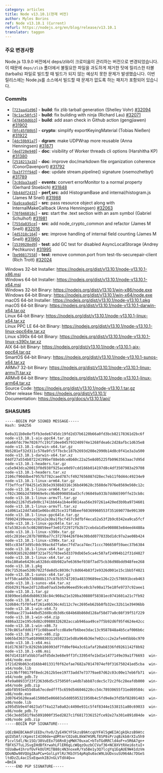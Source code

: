 ```yaml
---
category: articles
title: Node v13.10.1(현재 버전)
author: Myles Borins
ref: Node v13.10.1 (Current)
refurl: https://nodejs.org/en/blog/release/v13.10.1
translator: taggon
---
```


<!--
### Notable Changes

In Node.js 13.9.0 deps/zlib was switched to the chromium maintained implementation. This change
had the unforseen consequence of breaking building from the tarballs we release as we were too
aggressively removing `unneccessary files` from the `deps/zlib` folder. This release includes
a patch that ensures that individuals will once again be able to build Node.js from source.
-->
### 주요 변경사항

Node.js 13.9.0 버전에서 deps/zlib이 크로미움이 관리하는 버전으로 변경되었습니다. 이 때문에 `deps/zlib` 폴더에서 불필요한 파일을 과도하게 제거한 탓에 릴리스한 타볼(tarballs) 파일로 빌드할 때 빌드가 되지 않는 예상치 못한 문제가 발생했습니다. 이번 릴리스에는 Node.js를 소스에서 빌드할 때 문제가 없도록 하는 패치가 포함되어 있습니다.

### Commits

* [[`723aa41d96`](https://github.com/nodejs/node/commit/723aa41d96)] - **build**: fix zlib tarball generation (Shelley Vohr) [#32094](https://github.com/nodejs/node/pull/32094)
* [[`9c1ac50fc5`](https://github.com/nodejs/node/commit/9c1ac50fc5)] - **build**: fix building with ninja (Richard Lau) [#32071](https://github.com/nodejs/node/pull/32071)
* [[`478450d6b3`](https://github.com/nodejs/node/commit/478450d6b3)] - **build**: add asan check in Github action (gengjiawen) [#31902](https://github.com/nodejs/node/pull/31902)
* [[`0fc45f80b5`](https://github.com/nodejs/node/commit/0fc45f80b5)] - **crypto**: simplify exportKeyingMaterial (Tobias Nießen) [#31922](https://github.com/nodejs/node/pull/31922)
* [[`4dc59b91a7`](https://github.com/nodejs/node/commit/4dc59b91a7)] - **dgram**: make UDPWrap more reusable (Anna Henningsen) [#31871](https://github.com/nodejs/node/pull/31871)
* [[`4ed720e940`](https://github.com/nodejs/node/commit/4ed720e940)] - **doc**: visibility of Worker threads cli options (Harshitha KP) [#31380](https://github.com/nodejs/node/pull/31380)
* [[`2518213a1b`](https://github.com/nodejs/node/commit/2518213a1b)] - **doc**: improve doc/markdown file organization coherence (ConorDavenport) [#31792](https://github.com/nodejs/node/pull/31792)
* [[`ba3f7ff94d`](https://github.com/nodejs/node/commit/ba3f7ff94d)] - **doc**: update stream.pipeline() signature (vsemozhetbyt) [#31789](https://github.com/nodejs/node/pull/31789)
* [[`3c8daa3aa0`](https://github.com/nodejs/node/commit/3c8daa3aa0)] - **events**: convert errorMonitor to a normal property (Gerhard Stoebich) [#31848](https://github.com/nodejs/node/pull/31848)
* [[`6b44df2415`](https://github.com/nodejs/node/commit/6b44df2415)] - **perf,src**: add HistogramBase and internal/histogram.js (James M Snell) [#31988](https://github.com/nodejs/node/pull/31988)
* [[`6a9cea9ed2`](https://github.com/nodejs/node/commit/6a9cea9ed2)] - **src**: pass resource object along with InternalMakeCallback (Anna Henningsen) [#32063](https://github.com/nodejs/node/pull/32063)
* [[`70f046010c`](https://github.com/nodejs/node/commit/70f046010c)] - **src**: start the .text section with an asm symbol (Gabriel Schulhof) [#31981](https://github.com/nodejs/node/pull/31981)
* [[`755da035ce`](https://github.com/nodejs/node/commit/755da035ce)] - **src**: add node\_crypto\_common and refactor (James M Snell) [#32016](https://github.com/nodejs/node/pull/32016)
* [[`4d5318c164`](https://github.com/nodejs/node/commit/4d5318c164)] - **src**: improve handling of internal field counting (James M Snell) [#31960](https://github.com/nodejs/node/pull/31960)
* [[`1539928ed9`](https://github.com/nodejs/node/commit/1539928ed9)] - **test**: add GC test for disabled AsyncLocalStorage (Andrey Pechkurov) [#31995](https://github.com/nodejs/node/pull/31995)
* [[`be90817558`](https://github.com/nodejs/node/commit/be90817558)] - **test**: remove common.port from test-tls-securepair-client (Rich Trott) [#32024](https://github.com/nodejs/node/pull/32024)

Windows 32-bit Installer: https://nodejs.org/dist/v13.10.1/node-v13.10.1-x86.msi<br>
Windows 64-bit Installer: https://nodejs.org/dist/v13.10.1/node-v13.10.1-x64.msi<br>
Windows 32-bit Binary: https://nodejs.org/dist/v13.10.1/win-x86/node.exe<br>
Windows 64-bit Binary: https://nodejs.org/dist/v13.10.1/win-x64/node.exe<br>
macOS 64-bit Installer: https://nodejs.org/dist/v13.10.1/node-v13.10.1.pkg<br>
macOS 64-bit Binary: https://nodejs.org/dist/v13.10.1/node-v13.10.1-darwin-x64.tar.gz<br>
Linux 64-bit Binary: https://nodejs.org/dist/v13.10.1/node-v13.10.1-linux-x64.tar.xz<br>
Linux PPC LE 64-bit Binary: https://nodejs.org/dist/v13.10.1/node-v13.10.1-linux-ppc64le.tar.xz<br>
Linux s390x 64-bit Binary: https://nodejs.org/dist/v13.10.1/node-v13.10.1-linux-s390x.tar.xz<br>
AIX 64-bit Binary: https://nodejs.org/dist/v13.10.1/node-v13.10.1-aix-ppc64.tar.gz<br>
SmartOS 64-bit Binary: https://nodejs.org/dist/v13.10.1/node-v13.10.1-sunos-x64.tar.xz<br>
ARMv7 32-bit Binary: https://nodejs.org/dist/v13.10.1/node-v13.10.1-linux-armv7l.tar.xz<br>
ARMv8 64-bit Binary: https://nodejs.org/dist/v13.10.1/node-v13.10.1-linux-arm64.tar.xz<br>
Source Code: https://nodejs.org/dist/v13.10.1/node-v13.10.1.tar.gz<br>
Other release files: https://nodejs.org/dist/v13.10.1/<br>
Documentation: https://nodejs.org/docs/v13.10.1/api/

### SHASUMS

```
-----BEGIN PGP SIGNED MESSAGE-----
Hash: SHA256

6e0a311b0e8ef5fb3ede6745dc19fd2d37b6120b66a0fd3bcb82178361d2bc6f  node-v13.10.1-aix-ppc64.tar.gz
a6a66fdc79e70267fc191f10ee045793240974e1268fdea6c2d28afbc1d635e8  node-v13.10.1-darwin-x64.tar.gz
9b5281ef32d311c570a9fc5f7bcbc187b2693d208e2990b14d8c0f41e3a3a500  node-v13.10.1-darwin-x64.tar.xz
04df27a554b07224199bef88eb8ce8b60c22a25e8d05225fb0963563aac7d95d  node-v13.10.1-headers.tar.gz
ca5e943dca20013f0d938f925ace0d97cdd166b014197d8c4df3507983a29708  node-v13.10.1-headers.tar.xz
2106cf90ddbe47957b7782caed787cf4927656087d28ec7eb11f0d44c49234e9  node-v13.10.1-linux-arm64.tar.gz
f73effcef784251e53b5e3938b8316c36bd49628c3588de7976e8569e560c12c  node-v13.10.1-linux-arm64.tar.xz
cf02c306b2d789969e9cc9bd0990858ad3cfc96049a933b7dd66599ffe23cb8c  node-v13.10.1-linux-armv7l.tar.gz
deb8e21267d5a9d0c1741bb64a1b4e49814aa56e397261a420ed3b9ba9734601  node-v13.10.1-linux-armv7l.tar.xz
a1d061a12dd7ab81e06bcd025ce31f58beef60369960553f351690778e991309  node-v13.10.1-linux-ppc64le.tar.gz
f89024199eeece281e2e30a1fbcf457c9dfbf4eca52a53f2b9c0342ea9ca5fcf  node-v13.10.1-linux-ppc64le.tar.xz
67a5382cdc5c0820859eef3e01f22972fb2b72cebda1d5e908083e84eed4488a  node-v13.10.1-linux-s390x.tar.gz
eb5c2816ec287b7809ba77c372784426f84e30bdd077833bd1dc97a2ae08b424  node-v13.10.1-linux-s390x.tar.xz
985cc834f3d95c0dc99ac6d7fa6ec7fd7aca74ec71ccc706650f59aec37b6384  node-v13.10.1-linux-x64.tar.gz
69d69165282d88f321e751f03ee5d3370db65e5ca4c587af24994b12f31d4827  node-v13.10.1-linux-x64.tar.xz
49a180a6e6420ca6328dc48b982afe6369ef038f7ad75cb36d98bdd948fee268  node-v13.10.1.pkg
d9c71526ae520b7022fde8d5c8030c7c8d664b83f2e9326d001e15c1bb5f4821  node-v13.10.1-sunos-x64.tar.gz
bff50ca4d5b73d888b137c87b35747203a48339689ee126c22c578691bceb463  node-v13.10.1-sunos-x64.tar.xz
d5b829176ae2d712dba07aa53e0a96eed59ce8cb7e98a175e18fe9737c92aee1  node-v13.10.1.tar.gz
83899ee1db6db806338c84c908a21e320ba30880f58381ec0741601a21c7fb92  node-v13.10.1.tar.xz
52d684cf5f0fe4f261a9b536c4d112c7ec2695eb62bb8fb32ec32b11e39496bb  node-v13.10.1-win-x64.7z
f9d0aac273a44dbd52dd8cdb3d6c684b68b860d128af58d77a0c08f39f51f229  node-v13.10.1-win-x64.zip
4886a322e195c6d82c09888326282accab946aa49ce7f5b92d6f95f4624e42cc  node-v13.10.1-win-x86.7z
570c865afdd61ff1c08bae4fccd8a9efb6bee3dac13c9587848a4b5caf006b6c  node-v13.10.1-win-x86.zip
b065bd36375a01098830311658231e5d8a964b36e7e02ccc2e2afe445bbbc970  node-v13.10.1-x64.msi
01d1763873c8292bb106993df7fd0ef04a3c61afaf20ab8336fd9261142f8b92  node-v13.10.1-x86.msi
067d14318fa5bb3fadfd5de3e68e9ff3fc33954fe1bd1e1477149e39a1f76693  win-x64/node.exe
1f21d29b063cd16bb401331f0f62efae7682a70147074ef0f316750241ed5cba  win-x64/node.lib
112c9bff98179f8edc2612b5ee19773add7e73779ae87d62c03c00e17eb6fb71  win-x64/node_pdb.7z
4fe9a08933f23f2363d6d5c575050fca4db7abb87cdec5c72c2f6c28eafdb000  win-x64/node_pdb.zip
a6bf8593e455d8a67ecdedfff5c659d546046220cc54c78930655f31ed69584c  win-x86/node.exe
2d07645620eaa61500d5e06603a5dd0595321950b4c5fd9e8e3fd5bf82891483  win-x86/node.lib
a395d5b9e4f4623a5f74a127a0a02c4490e931c5f4f8344e1538151a80c69033  win-x86/node_pdb.7z
c56c3edd581f9a5891000f35ed2827c1f6817336152fce92e27a301e891d84de  win-x86/node_pdb.zip
-----BEGIN PGP SIGNATURE-----

iQEzBAEBCAAdFiEEDv/hvO/ZyE49CYFSkzsB9AtcqUYFAl5gWEIACgkQkzsB9Atc
qUZd5Af/cKpmstI4I00de+qDMtmrCO2o8L8kW7HSMLf8SP8sPrzqBzkb8rXIu5h9
P1cvlSdl/Nc1SO/38VuEEo7S6Rn8jqMWX70uxaC+bToTGdRRCld4oF+x5R6A7gn+
fBFXS7TuLJSvgIHdBfXrwahLFlER6gLcWQqzOuzbCCVaf36+NC8XVtRXei6stuI+
tEUaBw41hrofUvFkOUlM1TB88c4N3noxeR/Ya5Be1y3Q7lcgYq1EqAUE9W41dzVm
QDoNDw98VQUgZAaPCw+GolLpYlRz7Kb3YS4pRqOu0acW9LbUDxsuSU964Ac7DGeS
ltdDzZL4acISxEqwxkIBJnGLVTdX4Q==
=BmIA
-----END PGP SIGNATURE-----

```
